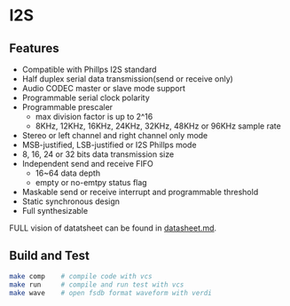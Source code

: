 # I2S

## Features
* Compatible with Phillps I2S standard
* Half duplex serial data transmission(send or receive only)
* Audio CODEC master or slave mode support
* Programmable serial clock polarity
* Programmable prescaler
    * max division factor is up to 2^16
    * 8KHz, 12KHz, 16KHz, 24KHz, 32KHz, 48KHz or 96KHz sample rate
* Stereo or left channel and right channel only mode
* MSB-justified, LSB-justified or I2S Phillps mode
* 8, 16, 24 or 32 bits data transmission size
* Independent send and receive FIFO
    * 16~64 data depth
    * empty or no-emtpy status flag
* Maskable send or receive interrupt and programmable threshold
* Static synchronous design
* Full synthesizable

FULL vision of datatsheet can be found in [datasheet.md](./doc/datasheet.md).

## Build and Test
```bash
make comp    # compile code with vcs
make run     # compile and run test with vcs
make wave    # open fsdb format waveform with verdi
```